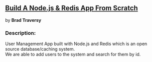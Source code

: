 ## [Build A Node.js & Redis App From Scratch](https://www.youtube.com/watch?v=9S-mphgE5fA&t=570s)

by **Brad Traversy**

### Description:
User Management App built with Node.js and Redis which is an open source database/caching system. <br>
We are able to add users to the system and search for them by id.
